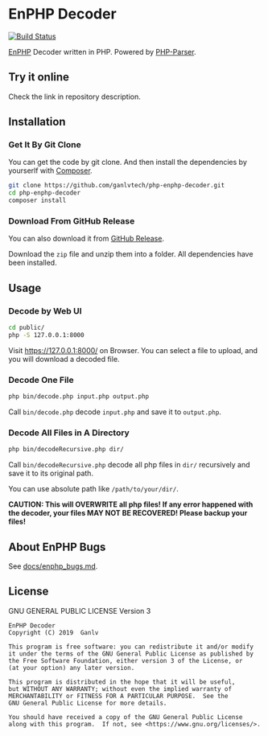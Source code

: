 # EnPHP Decoder

[![Build Status](https://travis-ci.com/ganlvtech/php-enphp-decoder.svg?branch=master)](https://travis-ci.com/ganlvtech/php-enphp-decoder)

[EnPHP](https://github.com/djunny/enphp) Decoder written in PHP. Powered by [PHP-Parser](https://github.com/nikic/PHP-Parser).

## Try it online

Check the link in repository description.

## Installation

### Get It By Git Clone

You can get the code by git clone. And then install the dependencies by yourserlf with [Composer](http://getcomposer.org/).

```bash
git clone https://github.com/ganlvtech/php-enphp-decoder.git
cd php-enphp-decoder
composer install
```

### Download From GitHub Release

You can also download it from [GitHub Release](https://github.com/ganlvtech/php-enphp-decoder/releases).

Download the `zip` file and unzip them into a folder. All dependencies have been installed.

## Usage

### Decode by Web UI

```bash
cd public/
php -S 127.0.0.1:8000
```

Visit <https://127.0.0.1:8000/> on Browser. You can select a file to upload, and you will download a decoded file.

### Decode One File

```bash
php bin/decode.php input.php output.php
```

Call `bin/decode.php` decode `input.php` and save it to `output.php`.

### Decode All Files in A Directory

```bash
php bin/decodeRecursive.php dir/
```

Call `bin/decodeRecursive.php` decode all php files in `dir/` recursively and save it to its original path.

You can use absolute path like `/path/to/your/dir/`.

**CAUTION: This will OVERWRITE all php files! If any error happened with the decoder, your files MAY NOT BE RECOVERED! Please backup your files!**

## About EnPHP Bugs

See [docs/enphp_bugs.md](docs/enphp_bugs.md).

## License

GNU GENERAL PUBLIC LICENSE Version 3

    EnPHP Decoder
    Copyright (C) 2019  Ganlv

    This program is free software: you can redistribute it and/or modify
    it under the terms of the GNU General Public License as published by
    the Free Software Foundation, either version 3 of the License, or
    (at your option) any later version.

    This program is distributed in the hope that it will be useful,
    but WITHOUT ANY WARRANTY; without even the implied warranty of
    MERCHANTABILITY or FITNESS FOR A PARTICULAR PURPOSE.  See the
    GNU General Public License for more details.

    You should have received a copy of the GNU General Public License
    along with this program.  If not, see <https://www.gnu.org/licenses/>.
